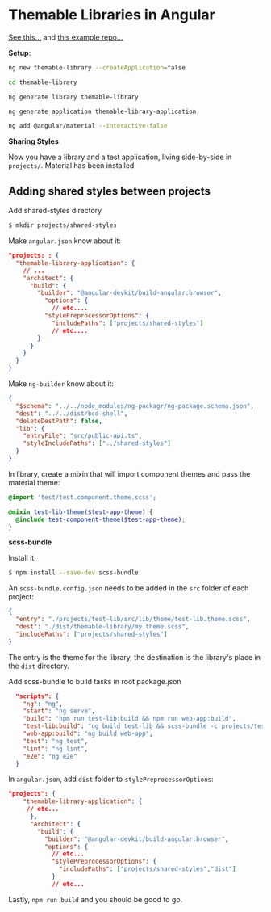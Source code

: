 # Themable Libraries in Angular

[See this...](https://www.usefuldev.com/post/Angular:%20create%20a%20library%20that%20supports%20Angular%20Material%20theming) and [this example repo...](https://github.com/JayChase/themeable-library-sample)

__Setup__:
```bash
ng new themable-library --createApplication=false

cd themable-library

ng generate library themable-library

ng generate application themable-library-application

ng add @angular/material --interactive-false
```

__Sharing Styles__

Now you have a library and a test application, living side-by-side in `projects/`. Material has been installed.

## Adding shared styles between projects

Add shared-styles directory
```bash
$ mkdir projects/shared-styles
```

Make `angular.json` know about it:
```json
"projects: : {
  "themable-library-application": {
    // ...
    "architect": {
      "build": {
        "builder": "@angular-devkit/build-angular:browser",
          "options": {
            // etc....
          "stylePreprocessorOptions": {
            "includePaths": ["projects/shared-styles"]
            // etc....
        }
      }
    }
  }
}
```

Make `ng-builder` know about it:
```json
{
  "$schema": "../../node_modules/ng-packagr/ng-package.schema.json",
  "dest": "../../dist/bcd-shell",
  "deleteDestPath": false,
  "lib": {
    "entryFile": "src/public-api.ts",
    "styleIncludePaths": ["../shared-styles"]
  }
}
```

In library, create a mixin that will import component themes and pass the material theme:
```scss
@import 'test/test.component.theme.scss';

@mixin test-lib-theme($test-app-theme) {
  @include test-component-theme($test-app-theme);
}
```

__scss-bundle__

Install it:
```bash
$ npm install --save-dev scss-bundle
```

An `scss-bundle.config.json` needs to be added in the `src` folder of each project:
```json
{
  "entry": "./projects/test-lib/src/lib/theme/test-lib.theme.scss",
  "dest": "./dist/themable-library/my.theme.scss",
  "includePaths": ["projects/shared-styles"]
}
```
The entry is the theme for the library, the destination is the library's place in the `dist` directory.

Add scss-bundle to build tasks in root package.json
```json
  "scripts": {
    "ng": "ng",
    "start": "ng serve",
    "build": "npm run test-lib:build && npm run web-app:build",
    "test-lib:build": "ng build test-lib && scss-bundle -c projects/test-lib/src/scss-bundle.config.json",
    "web-app:build": "ng build web-app",
    "test": "ng test",
    "lint": "ng lint",
    "e2e": "ng e2e"
  }
```

In `angular.json`, add `dist` folder to `stylePreprocessorOptions`:
```json
"projects": {
    "themable-library-application": {
     // etc...
      },
      "architect": {
        "build": {
          "builder": "@angular-devkit/build-angular:browser",
          "options": {
            // etc...
            "stylePreprocessorOptions": {
              "includePaths": ["projects/shared-styles","dist"]
            }
            // etc...
```

Lastly, `npm run build` and you should be good to go.

